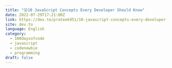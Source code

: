 ```yaml
---
title: "😲10 JavaScript Concepts Every Developer Should Know"
date: 2022-07-29T17:21:00Z
link: https://dev.to/prateek951/10-javascript-concepts-every-developer-should-know-44d2?utm_medium=RSS&utm_source=news.12bit.vn
site: dev.to
language: English
category:
  - 100daysofcode
  - javascript
  - codenewbie
  - programming
draft: false
---
```

